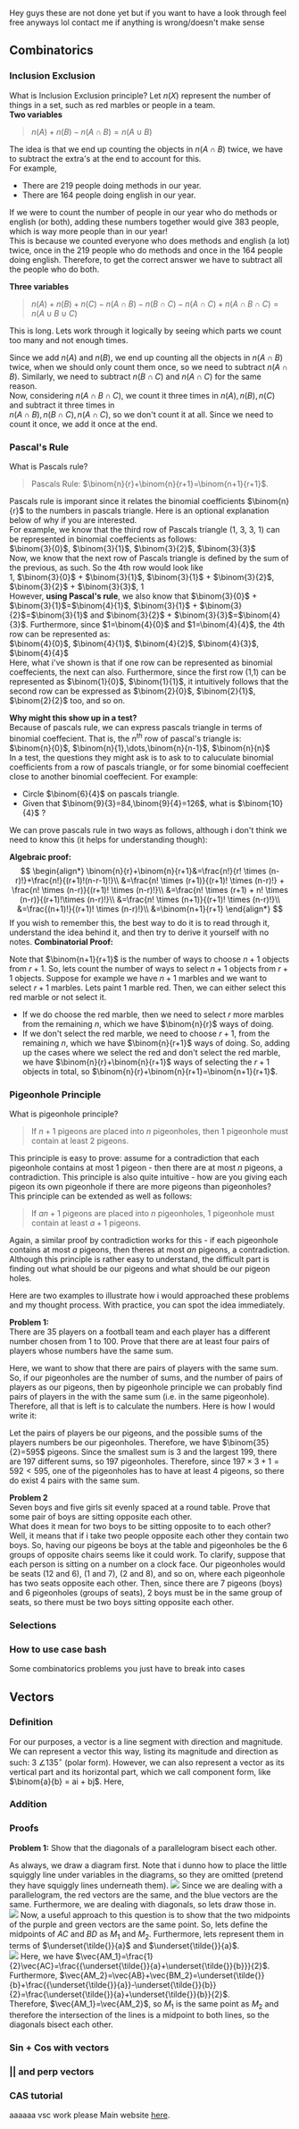 Hey guys these are not done yet but if you want to have a look through feel free anyways lol contact me if anything is wrong/doesn't make sense
## Combinatorics
### Inclusion Exclusion
What is Inclusion Exclusion principle?
Let $n(X)$ represent the number of things in a set, such as red marbles or people in a team.  
**Two variables**
> $n(A)+n(B)-n(A\cap B)=n(A \cup B)$ 

The idea is that we end up counting the objects in $n(A \cap B)$ twice, we have to subtract the extra's at the end to account for this.  
For example,
* There are 219 people doing methods in our year.
* There are 164 people doing english in our year.

If we were to count the number of people in our year who do methods or english (or both), adding these numbers together would give 383 people, which is way more people than in our year!  
This is because we counted everyone who does methods and english (a lot) twice, once in the 219 people who do methods and once in the 164 people doing english. Therefore, to get the correct answer we have to subtract all the people who do both.

**Three variables**
> $n(A)+n(B)+n(C)-n(A\cap B)-n(B\cap C)-n(A\cap C)+n(A \cap B\cap C)=n(A \cup B \cup C)$ 

This is long. Lets work through it logically by seeing which parts we count too many and not enough times.  

Since we add $n(A)$ and $n(B)$, we end up counting all the objects in $n(A\cap B)$ twice, when we should only count them once, so we need to subtract $n(A\cap B)$. Similarly, we need to subtract $n(B\cap C)$ and $n(A\cap C)$ for the same reason.  
Now, considering $n(A \cap B\cap C)$, we count it three times in $n(A),n(B),n(C)$ and subtract it three times in   
$n(A \cap B),n(B \cap C),n(A \cap C)$, so we don't count it at all. Since we need to count it once, we add it once at the end.
### Pascal's Rule
What is Pascals rule?
> Pascals Rule: $\binom{n}{r}+\binom{n}{r+1}=\binom{n+1}{r+1}$. 

Pascals rule is imporant since it relates the binomial coefficients $\binom{n}{r}$ to the numbers in pascals triangle. Here is an optional explanation below of why if you are interested.  
For example, we know that the third row of Pascals triangle (1, 3, 3, 1) can be represented in binomial coeffecients as follows:  
$\binom{3}{0}$, $\binom{3}{1}$, $\binom{3}{2}$, $\binom{3}{3}$  
Now, we know that the next row of Pascals triangle is defined by the sum of the previous, as such. So the 4th row would look like  
$1$, $\binom{3}{0}$ + $\binom{3}{1}$, $\binom{3}{1}$ + $\binom{3}{2}$, $\binom{3}{2}$ + $\binom{3}{3}$, $1$   
However, **using Pascal's rule**, we also know that $\binom{3}{0}$ + $\binom{3}{1}$=$\binom{4}{1}$, $\binom{3}{1}$ + $\binom{3}{2}$=$\binom{3}{1}$ and $\binom{3}{2}$ + $\binom{3}{3}$=$\binom{4}{3}$. Furthermore, since $1=\binom{4}{0}$ and $1=\binom{4}{4}$, the 4th row can be represented as:  
$\binom{4}{0}$, $\binom{4}{1}$, $\binom{4}{2}$, $\binom{4}{3}$, $\binom{4}{4}$  
Here, what i've shown is that if one row can be represented as binomial coeffecients, the next can also. Furthermore, since the first row (1,1) can be represented as $\binom{1}{0}$, $\binom{1}{1}$, it intuitively follows that the second row can be expressed as $\binom{2}{0}$, $\binom{2}{1}$, $\binom{2}{2}$ too, and so on.

**Why might this show up in a test?**  
Because of pascals rule, we can express pascals triangle in terms of binomial coeffecient. That is, the $n^{th}$ row of pascal's triangle is:  
$\binom{n}{0}$, $\binom{n}{1},\dots,\binom{n}{n-1}$, $\binom{n}{n}$  
In a test, the questions they might ask is to ask to to caluculate binomial coefficients from a row of pascals triangle, or for some binomial coeffecient close to another binomial coeffecient. For example:
* Circle $\binom{6}{4}$ on pascals triangle.
* Given that $\binom{9}{3}=84,\binom{9}{4}=126$, what is $\binom{10}{4}$ ?


We can prove pascals rule in two ways as follows, although i don't think we need to know this (it helps for understanding though):

**Algebraic proof:**
$$
\begin{align*}
    \binom{n}{r}+\binom{n}{r+1}&=\frac{n!}{r! \times (n-r)!}+\frac{n!}{(r+1)!(n-r-1)!}\\
    &=\frac{n! \times (r+1)}{(r+1)! \times (n-r)!} + \frac{n! \times (n-r)}{(r+1)! \times (n-r)!}\\
    &=\frac{n! \times (r+1) + n! \times (n-r)}{(r+1)!\times (n-r)!}\\
    &=\frac{n! \times (n+1)}{(r+1)! \times (n-r)!}\\
    &=\frac{(n+1)!}{(r+1)! \times (n-r)!}\\
    &=\binom{n+1}{r+1}
\end{align*}
$$
If you wish to remember this, the best way to do it is to read through it, understand the idea behind it, and then try to derive it yourself with no notes.
**Combinatorial Proof:**

Note that $\binom{n+1}{r+1}$ is the number of ways to choose $n+1$ objects from $r+1$.
So, lets count the number of ways to select $n+1$ objects from $r+1$ objects. Suppose for example we have $n+1$ marbles and we want to select $r+1$ marbles. Lets paint 1 marble red. Then, we can either select this red marble or not select it.
* If we do choose the red marble, then we need to select $r$ more marbles from the remaining $n$, which we have $\binom{n}{r}$ ways of doing.
* If we don't select the red marble, we need to choose $r+1$, from the remaining $n$, which we have $\binom{n}{r+1}$ ways of doing. 
So, adding up the cases where we select the red and don't select the red marble, we have $\binom{n}{r}+\binom{n}{r+1}$ ways of selecting the $r+1$ objects in total, so $\binom{n}{r}+\binom{n}{r+1}=\binom{n+1}{r+1}$.
### Pigeonhole Principle
What is pigeonhole principle?
> If $n+1$ pigeons are placed into $n$ pigeonholes, then 1 pigeonhole must contain at least 2 pigeons.

This principle is easy to prove: assume for a contradiction that each pigeonhole contains at most 1 pigeon - then there are at most $n$ pigeons, a contradiction. This principle is also quite intuitive - how are you giving each pigeon its own pigeonhole if there are more pigeons than pigeonholes?  
This principle can be extended as well as follows:
> If $an+1$ pigeons are placed into $n$ pigeonholes, 1 pigeonhole must contain at least $a+1$ pigeons.

Again, a similar proof by contradiction works for this - if each pigeonhole contains at most $a$ pigeons, then theres at most $an$ pigeons, a contradiction.  
Although this principle is rather easy to understand, the difficult part is finding out what should be our pigeons and what should be our pigeon holes.

Here are two examples to illustrate how i would approached these problems and my thought process. With practice, you can spot the idea immediately. 

**Problem 1:**  
 There are 35 players on a football team and each player has a different number chosen from 1 to 100. Prove that there are at least four pairs of players whose numbers have the same sum. 

 Here, we want to show that there are pairs of players with the same sum. So, if our pigeonholes are the number of sums, and the number of pairs of players as our pigeons, then by pigeonhole principle we can probably find pairs of players in the with the same sum (i.e. in the same pigeonhole). Therefore, all that is left is to calculate the numbers. Here is how I would write it:

 Let the pairs of players be our pigeons, and the possible sums of the players numbers be our pigeonholes. Therefore, we have $\binom{35}{2}=595$ pigeons. Since the smallest sum is 3 and the largest 199, there are 197 different sums, so 197 pigeonholes. Therefore, since $197 \times 3 + 1= 592 < 595$, one of the pigeonholes has to have at least 4 pigeons, so there do exist 4 pairs with the same sum.

 **Problem 2**  
Seven boys and five girls sit evenly spaced at a round table. Prove that some pair of
boys are sitting opposite each other.  
What does it mean for two boys to be sitting opposite to to each other? Well, it means that if i take two people opposite each other they contain two boys. So, having our pigeons be boys at the table and pigeonholes be the 6 groups of opposite chairs seems like it could work. To clarify, suppose that each person is sitting on a number on a clock face. Our pigeonholes would be seats (12 and 6), (1 and 7), (2 and 8), and so on, where each pigeonhole has two seats opposite each other. Then, since there are 7 pigeons (boys) and 6 pigeonholes (groups of seats), 2 boys must be in the same group of seats, so there must be two boys sitting opposite each other. 

### Selections
### How to use case bash
Some combinatorics problems you just have to break into cases
## Vectors
### Definition
For our purposes, a vector is a line segment with direction and magnitude. We can represent a vector this way, listing its magnitude and direction as such: $3$  $\angle 135^\circ$ (polar form). However, we can also represent a vector as its vertical part and its horizontal part, which we call component form, like $\binom{a}{b} = ai + bj$. Here,     
### Addition
### Proofs
**Problem 1:**
Show that the diagonals of a parallelogram bisect each other.  

As always, we draw a diagram first. Note that i dunno how to place the little squiggly line under variables in the diagrams, so they are omitted (pretend they have squiggly lines underneath them).
![](VectorDiagrams/ParallelogramBisect1.png)
Since we are dealing with a parallelogram, the red vectors are the same, and the blue vectors are the same. Furthermore, we are dealing with diagonals, so lets draw those in.  
![](VectorDiagrams/ParallelogramBisect2.png)
Now, a useful approach to this question is to show that the two midpoints of the purple and green vectors are the same point. So, lets define the midpoints of $AC$ and $BD$ as $M_1$ and $M_2$. Furthermore, lets represent them in terms of $\underset{\tilde{}}{a}$ and $\underset{\tilde{}}{a}$.  
![](VectorDiagrams/ParallelogramBisect3.png)
Here, we have $\vec{AM_1}=\frac{1}{2}\vec{AC}=\frac{{\underset{\tilde{}}{a}+\underset{\tilde{}}{b}}}{2}$.  
Furthermore, $\vec{AM_2}=\vec{AB}+\vec{BM_2}=\underset{\tilde{}}{b}+\frac{{\underset{\tilde{}}{a}}-\underset{\tilde{}}{b}}{2}=\frac{\underset{\tilde{}}{a}+\underset{\tilde{}}{b}}{2}$.  
Therefore, $\vec{AM_1}=\vec{AM_2}$, so $M_1$ is the same point as $M_2$ and therefore the intersection of the lines is a midpoint to both lines, so the diagonals bisect each other.
### Sin + Cos with vectors
### || and perp vectors
### CAS tutorial
aaaaaa vsc work please
Main website [here](_index.md).
<!---
needs fixing
-->